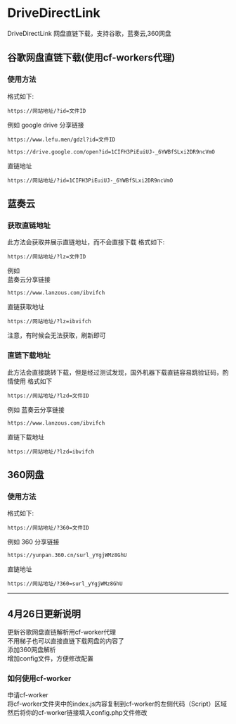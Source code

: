 # DriveDirectLink
DriveDirectLink 网盘直链下载，支持谷歌，蓝奏云,360网盘  
## 谷歌网盘直链下载(使用cf-workers代理)
### 使用方法
格式如下:
```
https://网站地址/?id=文件ID
```
例如
google drive 分享链接
```
https://www.lefu.men/gdzl?id=文件ID
```
```
https://drive.google.com/open?id=1CIFH3PiEuiUJ-_6YWBfSLxi2DR9ncVmO
```
直链地址
```
https://网站地址/?id=1CIFH3PiEuiUJ-_6YWBfSLxi2DR9ncVmO
```
## 蓝奏云
### 获取直链地址
此方法会获取并展示直链地址，而不会直接下载
格式如下:
```
https://网站地址/?lz=文件ID
```
例如  
蓝奏云分享链接
```
https://www.lanzous.com/ibvifch
```
直链获取地址
```
https://网站地址/?lz=ibvifch
```
注意，有时候会无法获取，刷新即可
### 直链下载地址
此方法会直接跳转下载，但是经过测试发现，国外机器下载直链容易跳验证码，酌情使用
格式如下
```
https://网站地址/?lzd=文件ID
```
例如
蓝奏云分享链接
```
https://www.lanzous.com/ibvifch
```
直链下载地址
```
https://网站地址/?lzd=ibvifch
```
## 360网盘
### 使用方法
格式如下:
```
https://网站地址/?360=文件ID
```
例如
360 分享链接
```
https://yunpan.360.cn/surl_yYgjWMz8GhU
```
直链地址
```
https://网站地址/?360=surl_yYgjWMz8GhU
```
---
## 4月26日更新说明
更新谷歌网盘直链解析用cf-worker代理  
不用梯子也可以直接直链下载网盘的内容了  
添加360网盘解析  
增加config文件，方便修改配置  
### 如何使用cf-worker
申请cf-worker  
将cf-worker文件夹中的index.js内容复制到cf-worker的左侧代码（Script）区域
然后将你的cf-worker链接填入config.php文件修改
